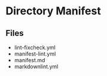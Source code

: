 # Directory Manifest

## Files

- lint-fixcheck.yml
- manifest-lint.yml
- manifest.md
- markdownlint.yml
